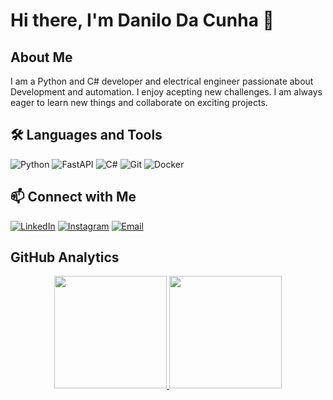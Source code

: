 # Hi there, I'm Danilo Da Cunha 👋

## About Me

I am a Python and C# developer and electrical engineer passionate about Development and automation. I enjoy acepting new challenges. I am always eager to learn new things and collaborate on exciting projects.

## 🛠️ Languages and Tools

![Python](https://img.shields.io/badge/-Python-black?style=flat-square&logo=python)
![FastAPI](https://img.shields.io/badge/-Django-black?style=flat-square&logo=fastapi)
![C#](https://img.shields.io/badge/-Django-black?style=flat-square&logo=csharp)
![Git](https://img.shields.io/badge/-Git-black?style=flat-square&logo=git)
![Docker](https://img.shields.io/badge/-Docker-black?style=flat-square&logo=docker)

## 📫 Connect with Me

[![LinkedIn](https://img.shields.io/badge/-LinkedIn-blue?style=flat-square&logo=linkedin)](https://www.linkedin.com/in/danilo-antonio-da-cunha-rodriguez-453927185/)
[![Instagram](https://img.shields.io/badge/-Instagram-purple?style=flat-square&logo=instagram)](https://www.instagram.com/dand0129/)
[![Email](https://img.shields.io/badge/-Email-c14438?style=flat-square&logo=gmail&logoColor=white)](mailto:ddacunha012001@gmail.com)


## GitHub Analytics
<p align="center">
<a href="https://github.com/DanD1511">
  <img height="180em" src="https://github-readme-stats-eight-theta.vercel.app/api?username=DanD1511&show_icons=true&theme=neon&include_all_commits=true&count_private=true"/>
  <img height="180em" src="https://github-readme-stats-eight-theta.vercel.app/api/top-langs/?username=DanD1511&layout=compact&langs_count=6&theme=neon&count_private=true"/>
</a>
</p>
